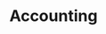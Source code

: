 ---
title: Accounting
crosslinks:
- accountinghumor
- accunting
- consulting
- excel
- AMAAggregator
- FinancialCareers
- finance
- tax
- AskReddit
- hiphopheads
- Bookkeeping
- Nootropics
- explainlikeimfive
- taxpros
- malefashionadvice
- houston
- BBB
- legaladvice
---